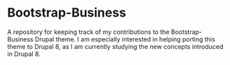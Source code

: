 Bootstrap-Business
==================

A repository for keeping track of my contributions to the Bootstrap-Business Drupal theme.
I am especially interested in helping porting this theme to Drupal 8, as I am currently studying the new concepts introduced in Drupal 8.
